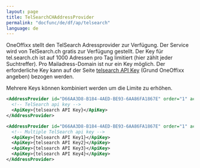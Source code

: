 ```yaml
---
layout: page
title: TelSearchCHAddressProvider
permalink: "docfunc/de/df/ap/telsearch"
language: de
---
```


OneOffixx stellt den TelSearch Adressprovider zur Verfügung. Der Service wird von TelSearch.ch gratis zur Verfügung gestellt. Der Key für tel.search.ch ist auf 1000 Adressen pro Tag limitiert (hier zählt jeder Suchtreffer). Pro Mailadress-Domain ist nur ein Key möglich. Der erforderliche Key kann auf der Seite [telsearch API Key](https://tel.search.ch/api/getkey) (Grund OneOffixx angeben) bezogen werden. 

Mehrere Keys können kombiniert werden um die Limite zu erhöhen.

```xml
<AddressProvider id="D66AA3D8-B184-4AED-BE93-6AA86FA1867E" order="1" active="true">
  <!-- TelSearch api key -->
  <ApiKey>{telsearch API Key}</ApiKey>
</AddressProvider>
```


```xml
<AddressProvider id="D66AA3D8-B184-4AED-BE93-6AA86FA1867E" order="1" active="true">
  <!-- Multiple TelSearch api key -->
  <ApiKey>{telsearch API Key1}</ApiKey>
  <ApiKey>{telsearch API Key2}</ApiKey>
  <ApiKey>{telsearch API Key3}</ApiKey>
  <ApiKey>{telsearch API Key4}</ApiKey>
</AddressProvider>
```
